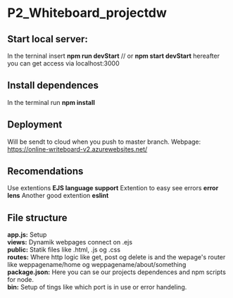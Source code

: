 # P2_Whiteboard_projectdw

## Start local server:

In the terninal insert **npm run devStart** // or **npm start devStart**
hereafter you can get access via localhost:3000

## Install dependences

In the terminal run **npm install**

## Deployment

Will be sendt to cloud when you push to master branch.
Webpage: https://online-writeboard-v2.azurewebsites.net/

## Recomendations

Use extentions **EJS language support**
Extention to easy see errors **error lens**
Another good extention **eslint**

## File structure

**app.js:** Setup  
**views:** Dynamik webpages connect on .ejs  
**public:** Statik files like .html, .js og .css  
**routes:** Where http logic like get, post og delete is and the wepage's router like weppagename/home og weppagename/about/something  
**package.json:** Here you can se our projects dependences and npm scripts for node.  
**bin:** Setup of tings like which port is in use or error handeling.  
